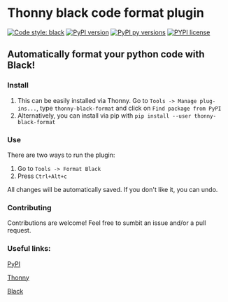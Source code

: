 # Thonny black code format plugin
[![Code style: black](https://img.shields.io/badge/code%20style-black-000000.svg)](https://github.com/psf/black)
[![PyPI version](https://img.shields.io/pypi/v/thonny-black-format.svg)](https://pypi.org/project/thonny-black-format/)
[![PyPI py versions](https://img.shields.io/pypi/pyversions/thonny-black-format.svg)](https://pypi.org/project/thonny-black-format/)
[![PYPI license](https://img.shields.io/pypi/l/thonny-black-format.svg)](https://pypi.org/project/thonny-black-format/)
## Automatically format your python code with Black!

### Install

1. This can be easily installed via Thonny. Go to `Tools -> Manage plug-ins...`, type `thonny-black-format` and click on `Find package from PyPI`
1. Alternatively, you can install via pip with `pip install --user thonny-black-format`

### Use
There are two ways to run the plugin:
1. Go to `Tools -> Format Black`
1. Press `Ctrl+Alt+c`

All changes will be automatically saved. If you don't like it, you can undo.

### Contributing
Contributions are welcome! Feel free to sumbit an issue and/or a pull request.

### Useful links:

[PyPI](https://pypi.org/project/thonny-black-format/)

[Thonny](https://thonny.org/)

[Black](https://black.readthedocs.io/en/stable/)
